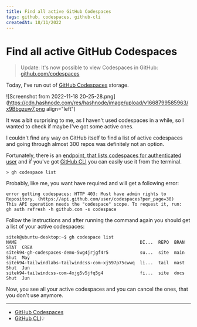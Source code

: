 ```yaml
---
title: Find all active GitHub Codespaces
tags: github, codespaces, github-cli
createdAt: 18/11/2022
---
```


# Find all active GitHub Codespaces

> Update: It's now possible to view Codespaces in GitHub: [github.com/codespaces](https://github.com/codespaces)

Today, I've run out of [GitHub Codespaces](https://github.com/features/codespaces) storage.

![Screenshot from 2022-11-18 20-25-28.png](https://cdn.hashnode.com/res/hashnode/image/upload/v1668799585963/x9Bbgzuw7.png
align="left")

It was a bit surprising to me, as I haven't used codespaces in a while, so I wanted to check if maybe I've got some
active ones.

I couldn't find any way on GitHub itself to find a list of active codespaces and going through almost 300 repos was
definitely not an option.

Fortunately, there is an
[endpoint, that lists codespaces for authenticated user](https://docs.github.com/en/rest/codespaces/codespaces#list-codespaces-for-the-authenticated-user)
and if you've got [GitHub CLI](https://cli.github.com/) you can easily use it from the terminal.

```shell
> gh codespace list
```

Probably, like me, you want have required and will get a following error:

```
error getting codespaces: HTTP 403: Must have admin rights to Repository. (https://api.github.com/user/codespaces?per_page=30)
This API operation needs the "codespace" scope. To request it, run:  gh auth refresh -h github.com -s codespace
```

Follow the instructions and after running the command again you should get a list of your active codespaces:

```
sitek@ubuntu-desktop:~$ gh codespace list
NAME                                               DI...  REPO  BRAN  STAT  CREA
sitek94-gh-codespaces-demo-5wg4jrjgf4r5            su...  site  main  Shut  May
sitek94-tailwindlabs-tailwindcss-com-xj597p75cwwq  li...  tail  mast  Shut  Jun
sitek94-tailwindcss-com-4xjg5v5jfq5g4              fi...  site  docs  Shut  Jun
```

Now, you see all your active codespaces and you can cancel the ones, that you don't use anymore.

---

- [GitHub Codespaces](https://github.com/features/codespaces)
- [GitHub CLI](https://cli.github.com/)💡
